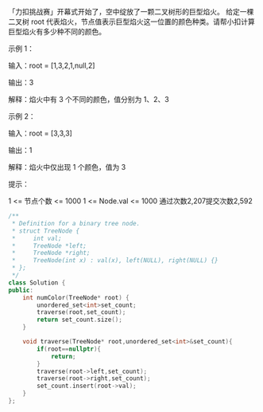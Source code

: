 「力扣挑战赛」开幕式开始了，空中绽放了一颗二叉树形的巨型焰火。
给定一棵二叉树 root 代表焰火，节点值表示巨型焰火这一位置的颜色种类。请帮小扣计算巨型焰火有多少种不同的颜色。

示例 1：

输入：root = [1,3,2,1,null,2]

输出：3

解释：焰火中有 3 个不同的颜色，值分别为 1、2、3

示例 2：

输入：root = [3,3,3]

输出：1

解释：焰火中仅出现 1 个颜色，值为 3

提示：

1 <= 节点个数 <= 1000
1 <= Node.val <= 1000
通过次数2,207提交次数2,592

```cpp
/**
 * Definition for a binary tree node.
 * struct TreeNode {
 *     int val;
 *     TreeNode *left;
 *     TreeNode *right;
 *     TreeNode(int x) : val(x), left(NULL), right(NULL) {}
 * };
 */
class Solution {
public:
    int numColor(TreeNode* root) {
        unordered_set<int>set_count;
        traverse(root,set_count);
        return set_count.size();
    }

    void traverse(TreeNode* root,unordered_set<int>&set_count){
        if(root==nullptr){
            return;
        }
        traverse(root->left,set_count);
        traverse(root->right,set_count);
        set_count.insert(root->val);
    }
};
```

